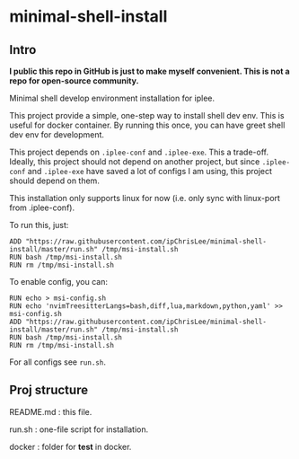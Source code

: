 # minimal-shell-install

## Intro

**I public this repo in GitHub is just to make myself convenient. This is not a repo for open-source community.**

Minimal shell develop environment installation for iplee.

This project provide a simple, one-step way to install shell dev env. This is useful for docker container. By running this once, you can have greet shell dev env for development.

This project depends on `.iplee-conf` and `.iplee-exe`. This a trade-off. Ideally, this project should not depend on another project, but since `.iplee-conf` and `.iplee-exe` have saved a lot of configs I am using, this project should depend on them.

This installation only supports linux for now (i.e. only sync with linux-port from .iplee-conf).

To run this, just:
```
ADD "https://raw.githubusercontent.com/ipChrisLee/minimal-shell-install/master/run.sh" /tmp/msi-install.sh
RUN bash /tmp/msi-install.sh
RUN rm /tmp/msi-install.sh
```

To enable config, you can:
```
RUN echo > msi-config.sh
RUN echo 'nvimTreesitterLangs=bash,diff,lua,markdown,python,yaml' >> msi-config.sh
ADD "https://raw.githubusercontent.com/ipChrisLee/minimal-shell-install/master/run.sh" /tmp/msi-install.sh
RUN bash /tmp/msi-install.sh
RUN rm /tmp/msi-install.sh
```
For all configs see `run.sh`.

## Proj structure

README.md : this file.

run.sh : one-file script for installation.

docker : folder for **test** in docker.
